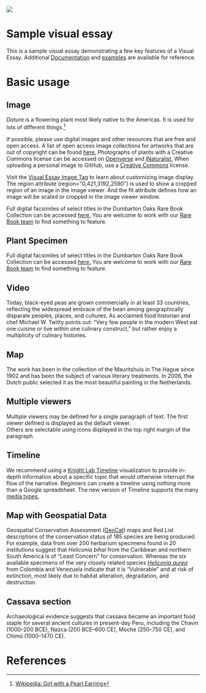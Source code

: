 <a href="https://juncture-digital.org"><img src="https://juncture-digital.org/images/ve-button.png"></a>

<param ve-config 
       title="Datura"
       author="Marlis"
       banner="https://upload.wikimedia.org/wikipedia/commons/thumb/9/98/Datura_quercifolia_flower.jpg/800px-Datura_quercifolia_flower.jpg" 
       layout="vertical">

<!-- Entities discussed throughout the essay are typically defined before the essay text and
     are thus available in all text.  Entity identifiers (QIDs) can be found in either
     Wikipedia or Wikidata (https://www.wikidata.org)> -->
<param ve-entity eid="Q192497"> <!-- Datura -->
<param ve-entity eid="Q41264"> <!-- Johannes Vermeer -->
<param ve-entity eid="Q221092"> <!-- Mauritshuis -->
<param ve-entity eid="Q36600"> <!-- The Hague -->

# Sample visual essay

This is a sample visual essay demonstrating a few key features of a Visual Essay. Additional [Documentation](https://github.com/JSTOR-Labs/juncture/wiki) and [examples](https://jstor-labs.github.io/juncture-examples) are available for reference.
<param ve-image 
       manifest="https://iiif.juncture-digital.org/manifest/6dd738aed85597cac540ad31dd5818e86ef7f2918c7b43a9eb3123d5538e6e4c">

# Basic usage

## Image

_Datura_ is a flowering plant most likely native to the Americas. It is used for lots of different things.[^1]
<param ve-image 
       label="Girl with a Pearl Earring" 
       description="painting by Johannes Vermeer" 
       license="public domain" 
       url="https://upload.wikimedia.org/wikipedia/commons/9/9a/Datura_stramonium_MHNT.BOT.2004.0.263a.jpg">
       
If possible, please use digital images and other resources that are free and open access. A list of open access image collections for artworks that are out of copyright can be found [here.](https://www.apollo-magazine.com/open-access-image-libraries-a-handy-list/) Photographs of plants with a Creative Commons license can be accessed on [Openverse](https://wordpress.org/openverse/) and [iNaturalist.](https://www.inaturalist.org/) When uploading a personal image to GitHub, use a [Creative Commons](https://creativecommons.org/licenses/) license.
<param ve-image url="https://github.com/JSTOR-Labs/plant-humanities/blob/staging-7/datura/Swallowtail_Datura_No%20Copyright.png?raw=true" fit="contain">

Visit the [Visual Essay Image Tag](https://github.com/jstor-labs/juncture/wiki/Visual-Essay-Image-Tag) to learn about customizing image display. The region attribute (region="0,421,3192,2590") is used to show a cropped region of an image in the image viewer. And the fit attribute defines how an image will be scaled or cropped in the image viewer window.
<param ve-compare curtain manifest="https://iiif.lib.harvard.edu/manifests/drs:485943395" seq="11">

Full digital facsimiles of select titles in the Dumbarton Oaks Rare Book Collection can be accessed [here.](https://www.doaks.org/resources/rare-books#c6-operator=or&c7-operator=or&b_start=0) You are welcome to work with our [Rare Book team](https://www.doaks.org/research/library-archives/rare-book-collection) to find something to feature.
<param ve-compare sync fit="contain" manifest="https://iiif.lib.harvard.edu/manifests/drs:436574052" seq="291">
<param ve-compare manifest="https://iiif.juncture-digital.org/manifest/c5e3bb5b8f05a40314bba386bdc2df7bc32818a04dae348d0450feb3b63c5520" fit="contain">

## Plant Specimen

Full digital facsimiles of select titles in the Dumbarton Oaks Rare Book Collection can be accessed [here.](https://www.doaks.org/resources/rare-books#c6-operator=or&c7-operator=or&b_start=0) You are welcome to work with our [Rare Book team](https://www.doaks.org/research/library-archives/rare-book-collection) to find something to feature.
<param ve-plant-specimen jpid="10.5555/al.ap.specimen.cord00022454" label="Datura stramonium L. from Cordoba, Argentina.">

## Video

Today, black-eyed peas are grown commercially in at least 33 countries, reflecting the widespread embrace of the bean among geographically disparate peoples, places, and cultures. As acclaimed food historian and chef <span eid="Q49562413">Michael W. Twitty</span> points out: “Very few people in the modern West eat one cuisine or live within one culinary construct,” but rather enjoy a multiplicity of culinary histories. <param ve-video id="JR6yODvixeQ" title="Datura History" author="Momento Malum">

## Map

The work has been in the collection of the Mauritshuis in The Hague since 1902 and has been the subject of various 
literary treatments. In 2006, the Dutch public selected it as the most beautiful painting in the Netherlands.
<param ve-map center="Q1489" zoom="11" prefer-geojson>

## Multiple viewers

Multiple viewers may be defined for a single paragraph of text.  The first viewer defined is displayed as the default viewer.  
Others are selectable using icons displayed in the top right margin of the paragraph.
<param ve-image 
       manifest="https://iiif.juncture-digital.org/manifest/6dd738aed85597cac540ad31dd5818e86ef7f2918c7b43a9eb3123d5538e6e4c">
<param ve-map center="Q36600" zoom="11">

## Timeline

We recommend using a [Knight Lab Timeline](https://timeline.knightlab.com/) visualization to provide in-depth information about a specific topic that would otherwise interrupt the flow of the narrative. Beginners can create a timeline using nothing more than a Google spreadsheet. The new version of Timeline supports the many [media types.](https://timeline.knightlab.com/docs/media-types.html)
<param ve-knightlab-timeline source="1-iYs92uJeME-fUtDqqC9yTn6eexwPop4mAYnPCWNCsE&">

## Map with Geospatial Data

Geospatial Conservation Assessment ([GeoCat](https://www.gbif.org/tool/81755/geocat-geospatial-conservation-assessment-tool)) maps and Red List descriptions of the conservation status of 185 species are being produced. For example, data from over 200 herbarium specimens found in 20 institutions suggest that _Heliconia bihai_ from the <span data-click-map-flyto="18.005438, -66.612474,5.8">Caribbean</span> and <span data-click-map-flyto="1.069952, -60.720456, 4.6">northern South America</span> is of “Least Concern” for conservation. Whereas the six available specimens of the very closely related species _[Heliconia aurea](http://www.plantsoftheworldonline.org/taxon/urn:lsid:ipni.org:names:119303-2)_ from <span data-click-map-flyto="9.036443, -69.729927, 7.3">Colombia and Venezuela</span> indicate that it is “Vulnerable” and at risk of extinction, most likely due to habitat alteration, degradation, and destruction.
<param ve-map center="0.040297, -71.224280" zoom="3.8" marker-type="circle" stroke-width="0" fill-opacity="1" label="Populations of Heliconia aurea (magenta) and Heliconia bihai (green) based on data from herbarium specimens.">
<param ve-map-layer geojson active title="Heliconia aurea (magenta)" url="/data/heliconia-aurea.tsv" fill="#D11141" radius="6">  
<param ve-map-layer geojson active title="Heliconia bihai (green)" url="/data/heliconia-bihai.tsv" radius="4.5" fill="#009900">

## Cassava section

Archaeological evidence suggests that cassava became an important food staple for several ancient cultures in present-day Peru, including the Chavin (1000–200 BCE), Nazca (200 BCE–600 CE), Moche (250–750 CE), and Chimú (1000–1470 CE).
<param title="Chavín culture" eid="Q13341477" aliases="Chavin">
<param title="Nazca culture" eid="Q210570" aliases="Nazca">
<param title="Moche culture" eid="Q208188" aliases="Moche">
<param title="Chimú culture" eid="Q901198" aliases="Chimú">
<param ve-map basemap="Esri_WorldPhysical" title="Locations of Pre-Columbian Andean civilizations: Nazca (magenta), Moche and Moche Influence (purple), and Chimú (yellow)." center="-10.398459529701169, -75.35486070351776" zoom="5" marker-type="none" stroke="none">
<param ve-map-layer geojson active url="cassava_leaves.json" title="Cassava leaves">
<param ve-map-layer geojson active url="Peru_Nazca_Moche_Chimor.json" title="Pre-Columbian Andean civilizations">

# References

[^1]: [Wikipedia: Girl with a Pearl Earring](https://en.wikipedia.org/wiki/Girl_with_a_Pearl_Earring)

